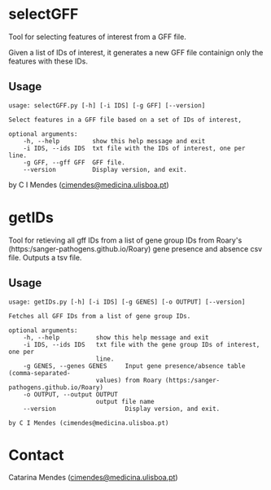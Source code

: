 # selectGFF

Tool for selecting features of interest from a GFF file.

Given a list of IDs of interest, it generates a new GFF file containign only the features with these IDs. 

## Usage
	usage: selectGFF.py [-h] [-i IDS] [-g GFF] [--version]

	Select features in a GFF file based on a set of IDs of interest,

	optional arguments:
		-h, --help         show this help message and exit
		-i IDS, --ids IDS  txt file with the IDs of interest, one per line.
		-g GFF, --gff GFF  GFF file.
		--version          Display version, and exit.

by C I Mendes (cimendes@medicina.ulisboa.pt)


# getIDs

Tool for retieving all gff IDs from a list of gene group IDs from Roary's (https:/sanger-pathogens.github.io/Roary) gene presence and absence csv file.
Outputs a tsv file. 

## Usage
	usage: getIDs.py [-h] [-i IDS] [-g GENES] [-o OUTPUT] [--version]

	Fetches all GFF IDs from a list of gene group IDs.

	optional arguments:
		-h, --help			show this help message and exit
		-i IDS, --ids IDS 	txt file with the gene group IDs of interest, one per
							line.
		-g GENES, --genes GENES 	Input gene presence/absence table (comma-separated-
  							values) from Roary (https:/sanger-pathogens.github.io/Roary)
		-o OUTPUT, --output OUTPUT
  							output file name
		--version					Display version, and exit.

	by C I Mendes (cimendes@medicina.ulisboa.pt)

# Contact
Catarina Mendes (cimendes@medicina.ulisboa.pt)
